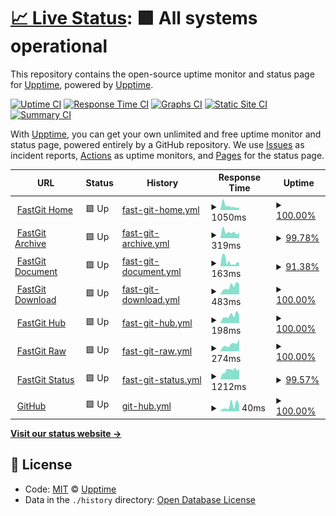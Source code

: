 # [📈 Live Status](https://upptime.github.io/upptime): <!--live status--> **🟩 All systems operational**

This repository contains the open-source uptime monitor and status page for [Upptime](https://upptime.js.org), powered by [Upptime](https://github.com/upptime/upptime).

[![Uptime CI](https://github.com/koj-co/upptime/workflows/Uptime%20CI/badge.svg)](https://github.com/koj-co/upptime/actions?query=workflow%3A%22Uptime+CI%22)
[![Response Time CI](https://github.com/koj-co/upptime/workflows/Response%20Time%20CI/badge.svg)](https://github.com/koj-co/upptime/actions?query=workflow%3A%22Response+Time+CI%22)
[![Graphs CI](https://github.com/koj-co/upptime/workflows/Graphs%20CI/badge.svg)](https://github.com/koj-co/upptime/actions?query=workflow%3A%22Graphs+CI%22)
[![Static Site CI](https://github.com/koj-co/upptime/workflows/Static%20Site%20CI/badge.svg)](https://github.com/koj-co/upptime/actions?query=workflow%3A%22Static+Site+CI%22)
[![Summary CI](https://github.com/koj-co/upptime/workflows/Summary%20CI/badge.svg)](https://github.com/koj-co/upptime/actions?query=workflow%3A%22Summary+CI%22)

With [Upptime](https://upptime.js.org), you can get your own unlimited and free uptime monitor and status page, powered entirely by a GitHub repository. We use [Issues](https://github.com/upptime/upptime/issues) as incident reports, [Actions](https://github.com/upptime/upptime/actions) as uptime monitors, and [Pages](https://upptime.github.io/upptime) for the status page.

<!--start: status pages-->
<!-- This summary is generated by Upptime (https://github.com/upptime/upptime) -->
<!-- Do not edit this manually, your changes will be overwritten -->
<!-- prettier-ignore -->
| URL | Status | History | Response Time | Uptime |
| --- | ------ | ------- | ------------- | ------ |
| <img alt="" src="https://favicons.githubusercontent.com/fastgit.org" height="13"> [FastGit Home](https://fastgit.org) | 🟩 Up | [fast-git-home.yml](https://github.com/FastGitORG/uptime/commits/master/history/fast-git-home.yml) | <details><summary><img alt="Response time graph" src="./graphs/fast-git-home/response-time-week.png" height="20"> 1050ms</summary><br><a href="https://FastGitORG.github.io/uptime/history/fast-git-home"><img alt="Response time 554" src="https://img.shields.io/endpoint?url=https%3A%2F%2Fraw.githubusercontent.com%2FFastGitORG%2Fuptime%2Fmaster%2Fapi%2Ffast-git-home%2Fresponse-time.json"></a><br><a href="https://FastGitORG.github.io/uptime/history/fast-git-home"><img alt="24-hour response time 5700" src="https://img.shields.io/endpoint?url=https%3A%2F%2Fraw.githubusercontent.com%2FFastGitORG%2Fuptime%2Fmaster%2Fapi%2Ffast-git-home%2Fresponse-time-day.json"></a><br><a href="https://FastGitORG.github.io/uptime/history/fast-git-home"><img alt="7-day response time 1050" src="https://img.shields.io/endpoint?url=https%3A%2F%2Fraw.githubusercontent.com%2FFastGitORG%2Fuptime%2Fmaster%2Fapi%2Ffast-git-home%2Fresponse-time-week.json"></a><br><a href="https://FastGitORG.github.io/uptime/history/fast-git-home"><img alt="30-day response time 491" src="https://img.shields.io/endpoint?url=https%3A%2F%2Fraw.githubusercontent.com%2FFastGitORG%2Fuptime%2Fmaster%2Fapi%2Ffast-git-home%2Fresponse-time-month.json"></a><br><a href="https://FastGitORG.github.io/uptime/history/fast-git-home"><img alt="1-year response time 554" src="https://img.shields.io/endpoint?url=https%3A%2F%2Fraw.githubusercontent.com%2FFastGitORG%2Fuptime%2Fmaster%2Fapi%2Ffast-git-home%2Fresponse-time-year.json"></a></details> | <details><summary><a href="https://FastGitORG.github.io/uptime/history/fast-git-home">100.00%</a></summary><a href="https://FastGitORG.github.io/uptime/history/fast-git-home"><img alt="All-time uptime 95.63%" src="https://img.shields.io/endpoint?url=https%3A%2F%2Fraw.githubusercontent.com%2FFastGitORG%2Fuptime%2Fmaster%2Fapi%2Ffast-git-home%2Fuptime.json"></a><br><a href="https://FastGitORG.github.io/uptime/history/fast-git-home"><img alt="24-hour uptime 100.00%" src="https://img.shields.io/endpoint?url=https%3A%2F%2Fraw.githubusercontent.com%2FFastGitORG%2Fuptime%2Fmaster%2Fapi%2Ffast-git-home%2Fuptime-day.json"></a><br><a href="https://FastGitORG.github.io/uptime/history/fast-git-home"><img alt="7-day uptime 100.00%" src="https://img.shields.io/endpoint?url=https%3A%2F%2Fraw.githubusercontent.com%2FFastGitORG%2Fuptime%2Fmaster%2Fapi%2Ffast-git-home%2Fuptime-week.json"></a><br><a href="https://FastGitORG.github.io/uptime/history/fast-git-home"><img alt="30-day uptime 98.01%" src="https://img.shields.io/endpoint?url=https%3A%2F%2Fraw.githubusercontent.com%2FFastGitORG%2Fuptime%2Fmaster%2Fapi%2Ffast-git-home%2Fuptime-month.json"></a><br><a href="https://FastGitORG.github.io/uptime/history/fast-git-home"><img alt="1-year uptime 95.63%" src="https://img.shields.io/endpoint?url=https%3A%2F%2Fraw.githubusercontent.com%2FFastGitORG%2Fuptime%2Fmaster%2Fapi%2Ffast-git-home%2Fuptime-year.json"></a></details>
| <img alt="" src="https://favicons.githubusercontent.com/archive.fastgit.org" height="13"> [FastGit Archive](https://archive.fastgit.org) | 🟩 Up | [fast-git-archive.yml](https://github.com/FastGitORG/uptime/commits/master/history/fast-git-archive.yml) | <details><summary><img alt="Response time graph" src="./graphs/fast-git-archive/response-time-week.png" height="20"> 319ms</summary><br><a href="https://FastGitORG.github.io/uptime/history/fast-git-archive"><img alt="Response time 599" src="https://img.shields.io/endpoint?url=https%3A%2F%2Fraw.githubusercontent.com%2FFastGitORG%2Fuptime%2Fmaster%2Fapi%2Ffast-git-archive%2Fresponse-time.json"></a><br><a href="https://FastGitORG.github.io/uptime/history/fast-git-archive"><img alt="24-hour response time 313" src="https://img.shields.io/endpoint?url=https%3A%2F%2Fraw.githubusercontent.com%2FFastGitORG%2Fuptime%2Fmaster%2Fapi%2Ffast-git-archive%2Fresponse-time-day.json"></a><br><a href="https://FastGitORG.github.io/uptime/history/fast-git-archive"><img alt="7-day response time 319" src="https://img.shields.io/endpoint?url=https%3A%2F%2Fraw.githubusercontent.com%2FFastGitORG%2Fuptime%2Fmaster%2Fapi%2Ffast-git-archive%2Fresponse-time-week.json"></a><br><a href="https://FastGitORG.github.io/uptime/history/fast-git-archive"><img alt="30-day response time 354" src="https://img.shields.io/endpoint?url=https%3A%2F%2Fraw.githubusercontent.com%2FFastGitORG%2Fuptime%2Fmaster%2Fapi%2Ffast-git-archive%2Fresponse-time-month.json"></a><br><a href="https://FastGitORG.github.io/uptime/history/fast-git-archive"><img alt="1-year response time 599" src="https://img.shields.io/endpoint?url=https%3A%2F%2Fraw.githubusercontent.com%2FFastGitORG%2Fuptime%2Fmaster%2Fapi%2Ffast-git-archive%2Fresponse-time-year.json"></a></details> | <details><summary><a href="https://FastGitORG.github.io/uptime/history/fast-git-archive">99.78%</a></summary><a href="https://FastGitORG.github.io/uptime/history/fast-git-archive"><img alt="All-time uptime 98.74%" src="https://img.shields.io/endpoint?url=https%3A%2F%2Fraw.githubusercontent.com%2FFastGitORG%2Fuptime%2Fmaster%2Fapi%2Ffast-git-archive%2Fuptime.json"></a><br><a href="https://FastGitORG.github.io/uptime/history/fast-git-archive"><img alt="24-hour uptime 98.47%" src="https://img.shields.io/endpoint?url=https%3A%2F%2Fraw.githubusercontent.com%2FFastGitORG%2Fuptime%2Fmaster%2Fapi%2Ffast-git-archive%2Fuptime-day.json"></a><br><a href="https://FastGitORG.github.io/uptime/history/fast-git-archive"><img alt="7-day uptime 99.78%" src="https://img.shields.io/endpoint?url=https%3A%2F%2Fraw.githubusercontent.com%2FFastGitORG%2Fuptime%2Fmaster%2Fapi%2Ffast-git-archive%2Fuptime-week.json"></a><br><a href="https://FastGitORG.github.io/uptime/history/fast-git-archive"><img alt="30-day uptime 97.97%" src="https://img.shields.io/endpoint?url=https%3A%2F%2Fraw.githubusercontent.com%2FFastGitORG%2Fuptime%2Fmaster%2Fapi%2Ffast-git-archive%2Fuptime-month.json"></a><br><a href="https://FastGitORG.github.io/uptime/history/fast-git-archive"><img alt="1-year uptime 98.74%" src="https://img.shields.io/endpoint?url=https%3A%2F%2Fraw.githubusercontent.com%2FFastGitORG%2Fuptime%2Fmaster%2Fapi%2Ffast-git-archive%2Fuptime-year.json"></a></details>
| <img alt="" src="https://favicons.githubusercontent.com/doc.fastgit.org" height="13"> [FastGit Document](https://doc.fastgit.org) | 🟩 Up | [fast-git-document.yml](https://github.com/FastGitORG/uptime/commits/master/history/fast-git-document.yml) | <details><summary><img alt="Response time graph" src="./graphs/fast-git-document/response-time-week.png" height="20"> 163ms</summary><br><a href="https://FastGitORG.github.io/uptime/history/fast-git-document"><img alt="Response time 676" src="https://img.shields.io/endpoint?url=https%3A%2F%2Fraw.githubusercontent.com%2FFastGitORG%2Fuptime%2Fmaster%2Fapi%2Ffast-git-document%2Fresponse-time.json"></a><br><a href="https://FastGitORG.github.io/uptime/history/fast-git-document"><img alt="24-hour response time 125" src="https://img.shields.io/endpoint?url=https%3A%2F%2Fraw.githubusercontent.com%2FFastGitORG%2Fuptime%2Fmaster%2Fapi%2Ffast-git-document%2Fresponse-time-day.json"></a><br><a href="https://FastGitORG.github.io/uptime/history/fast-git-document"><img alt="7-day response time 163" src="https://img.shields.io/endpoint?url=https%3A%2F%2Fraw.githubusercontent.com%2FFastGitORG%2Fuptime%2Fmaster%2Fapi%2Ffast-git-document%2Fresponse-time-week.json"></a><br><a href="https://FastGitORG.github.io/uptime/history/fast-git-document"><img alt="30-day response time 653" src="https://img.shields.io/endpoint?url=https%3A%2F%2Fraw.githubusercontent.com%2FFastGitORG%2Fuptime%2Fmaster%2Fapi%2Ffast-git-document%2Fresponse-time-month.json"></a><br><a href="https://FastGitORG.github.io/uptime/history/fast-git-document"><img alt="1-year response time 676" src="https://img.shields.io/endpoint?url=https%3A%2F%2Fraw.githubusercontent.com%2FFastGitORG%2Fuptime%2Fmaster%2Fapi%2Ffast-git-document%2Fresponse-time-year.json"></a></details> | <details><summary><a href="https://FastGitORG.github.io/uptime/history/fast-git-document">91.38%</a></summary><a href="https://FastGitORG.github.io/uptime/history/fast-git-document"><img alt="All-time uptime 85.42%" src="https://img.shields.io/endpoint?url=https%3A%2F%2Fraw.githubusercontent.com%2FFastGitORG%2Fuptime%2Fmaster%2Fapi%2Ffast-git-document%2Fuptime.json"></a><br><a href="https://FastGitORG.github.io/uptime/history/fast-git-document"><img alt="24-hour uptime 100.00%" src="https://img.shields.io/endpoint?url=https%3A%2F%2Fraw.githubusercontent.com%2FFastGitORG%2Fuptime%2Fmaster%2Fapi%2Ffast-git-document%2Fuptime-day.json"></a><br><a href="https://FastGitORG.github.io/uptime/history/fast-git-document"><img alt="7-day uptime 91.38%" src="https://img.shields.io/endpoint?url=https%3A%2F%2Fraw.githubusercontent.com%2FFastGitORG%2Fuptime%2Fmaster%2Fapi%2Ffast-git-document%2Fuptime-week.json"></a><br><a href="https://FastGitORG.github.io/uptime/history/fast-git-document"><img alt="30-day uptime 97.59%" src="https://img.shields.io/endpoint?url=https%3A%2F%2Fraw.githubusercontent.com%2FFastGitORG%2Fuptime%2Fmaster%2Fapi%2Ffast-git-document%2Fuptime-month.json"></a><br><a href="https://FastGitORG.github.io/uptime/history/fast-git-document"><img alt="1-year uptime 85.42%" src="https://img.shields.io/endpoint?url=https%3A%2F%2Fraw.githubusercontent.com%2FFastGitORG%2Fuptime%2Fmaster%2Fapi%2Ffast-git-document%2Fuptime-year.json"></a></details>
| <img alt="" src="https://favicons.githubusercontent.com/download.fastgit.org" height="13"> [FastGit Download](https://download.fastgit.org) | 🟩 Up | [fast-git-download.yml](https://github.com/FastGitORG/uptime/commits/master/history/fast-git-download.yml) | <details><summary><img alt="Response time graph" src="./graphs/fast-git-download/response-time-week.png" height="20"> 483ms</summary><br><a href="https://FastGitORG.github.io/uptime/history/fast-git-download"><img alt="Response time 506" src="https://img.shields.io/endpoint?url=https%3A%2F%2Fraw.githubusercontent.com%2FFastGitORG%2Fuptime%2Fmaster%2Fapi%2Ffast-git-download%2Fresponse-time.json"></a><br><a href="https://FastGitORG.github.io/uptime/history/fast-git-download"><img alt="24-hour response time 176" src="https://img.shields.io/endpoint?url=https%3A%2F%2Fraw.githubusercontent.com%2FFastGitORG%2Fuptime%2Fmaster%2Fapi%2Ffast-git-download%2Fresponse-time-day.json"></a><br><a href="https://FastGitORG.github.io/uptime/history/fast-git-download"><img alt="7-day response time 483" src="https://img.shields.io/endpoint?url=https%3A%2F%2Fraw.githubusercontent.com%2FFastGitORG%2Fuptime%2Fmaster%2Fapi%2Ffast-git-download%2Fresponse-time-week.json"></a><br><a href="https://FastGitORG.github.io/uptime/history/fast-git-download"><img alt="30-day response time 365" src="https://img.shields.io/endpoint?url=https%3A%2F%2Fraw.githubusercontent.com%2FFastGitORG%2Fuptime%2Fmaster%2Fapi%2Ffast-git-download%2Fresponse-time-month.json"></a><br><a href="https://FastGitORG.github.io/uptime/history/fast-git-download"><img alt="1-year response time 506" src="https://img.shields.io/endpoint?url=https%3A%2F%2Fraw.githubusercontent.com%2FFastGitORG%2Fuptime%2Fmaster%2Fapi%2Ffast-git-download%2Fresponse-time-year.json"></a></details> | <details><summary><a href="https://FastGitORG.github.io/uptime/history/fast-git-download">100.00%</a></summary><a href="https://FastGitORG.github.io/uptime/history/fast-git-download"><img alt="All-time uptime 78.95%" src="https://img.shields.io/endpoint?url=https%3A%2F%2Fraw.githubusercontent.com%2FFastGitORG%2Fuptime%2Fmaster%2Fapi%2Ffast-git-download%2Fuptime.json"></a><br><a href="https://FastGitORG.github.io/uptime/history/fast-git-download"><img alt="24-hour uptime 100.00%" src="https://img.shields.io/endpoint?url=https%3A%2F%2Fraw.githubusercontent.com%2FFastGitORG%2Fuptime%2Fmaster%2Fapi%2Ffast-git-download%2Fuptime-day.json"></a><br><a href="https://FastGitORG.github.io/uptime/history/fast-git-download"><img alt="7-day uptime 100.00%" src="https://img.shields.io/endpoint?url=https%3A%2F%2Fraw.githubusercontent.com%2FFastGitORG%2Fuptime%2Fmaster%2Fapi%2Ffast-git-download%2Fuptime-week.json"></a><br><a href="https://FastGitORG.github.io/uptime/history/fast-git-download"><img alt="30-day uptime 99.76%" src="https://img.shields.io/endpoint?url=https%3A%2F%2Fraw.githubusercontent.com%2FFastGitORG%2Fuptime%2Fmaster%2Fapi%2Ffast-git-download%2Fuptime-month.json"></a><br><a href="https://FastGitORG.github.io/uptime/history/fast-git-download"><img alt="1-year uptime 78.95%" src="https://img.shields.io/endpoint?url=https%3A%2F%2Fraw.githubusercontent.com%2FFastGitORG%2Fuptime%2Fmaster%2Fapi%2Ffast-git-download%2Fuptime-year.json"></a></details>
| <img alt="" src="https://favicons.githubusercontent.com/hub.fastgit.org" height="13"> [FastGit Hub](https://hub.fastgit.org) | 🟩 Up | [fast-git-hub.yml](https://github.com/FastGitORG/uptime/commits/master/history/fast-git-hub.yml) | <details><summary><img alt="Response time graph" src="./graphs/fast-git-hub/response-time-week.png" height="20"> 198ms</summary><br><a href="https://FastGitORG.github.io/uptime/history/fast-git-hub"><img alt="Response time 325" src="https://img.shields.io/endpoint?url=https%3A%2F%2Fraw.githubusercontent.com%2FFastGitORG%2Fuptime%2Fmaster%2Fapi%2Ffast-git-hub%2Fresponse-time.json"></a><br><a href="https://FastGitORG.github.io/uptime/history/fast-git-hub"><img alt="24-hour response time 255" src="https://img.shields.io/endpoint?url=https%3A%2F%2Fraw.githubusercontent.com%2FFastGitORG%2Fuptime%2Fmaster%2Fapi%2Ffast-git-hub%2Fresponse-time-day.json"></a><br><a href="https://FastGitORG.github.io/uptime/history/fast-git-hub"><img alt="7-day response time 198" src="https://img.shields.io/endpoint?url=https%3A%2F%2Fraw.githubusercontent.com%2FFastGitORG%2Fuptime%2Fmaster%2Fapi%2Ffast-git-hub%2Fresponse-time-week.json"></a><br><a href="https://FastGitORG.github.io/uptime/history/fast-git-hub"><img alt="30-day response time 347" src="https://img.shields.io/endpoint?url=https%3A%2F%2Fraw.githubusercontent.com%2FFastGitORG%2Fuptime%2Fmaster%2Fapi%2Ffast-git-hub%2Fresponse-time-month.json"></a><br><a href="https://FastGitORG.github.io/uptime/history/fast-git-hub"><img alt="1-year response time 325" src="https://img.shields.io/endpoint?url=https%3A%2F%2Fraw.githubusercontent.com%2FFastGitORG%2Fuptime%2Fmaster%2Fapi%2Ffast-git-hub%2Fresponse-time-year.json"></a></details> | <details><summary><a href="https://FastGitORG.github.io/uptime/history/fast-git-hub">100.00%</a></summary><a href="https://FastGitORG.github.io/uptime/history/fast-git-hub"><img alt="All-time uptime 100.00%" src="https://img.shields.io/endpoint?url=https%3A%2F%2Fraw.githubusercontent.com%2FFastGitORG%2Fuptime%2Fmaster%2Fapi%2Ffast-git-hub%2Fuptime.json"></a><br><a href="https://FastGitORG.github.io/uptime/history/fast-git-hub"><img alt="24-hour uptime 100.00%" src="https://img.shields.io/endpoint?url=https%3A%2F%2Fraw.githubusercontent.com%2FFastGitORG%2Fuptime%2Fmaster%2Fapi%2Ffast-git-hub%2Fuptime-day.json"></a><br><a href="https://FastGitORG.github.io/uptime/history/fast-git-hub"><img alt="7-day uptime 100.00%" src="https://img.shields.io/endpoint?url=https%3A%2F%2Fraw.githubusercontent.com%2FFastGitORG%2Fuptime%2Fmaster%2Fapi%2Ffast-git-hub%2Fuptime-week.json"></a><br><a href="https://FastGitORG.github.io/uptime/history/fast-git-hub"><img alt="30-day uptime 100.00%" src="https://img.shields.io/endpoint?url=https%3A%2F%2Fraw.githubusercontent.com%2FFastGitORG%2Fuptime%2Fmaster%2Fapi%2Ffast-git-hub%2Fuptime-month.json"></a><br><a href="https://FastGitORG.github.io/uptime/history/fast-git-hub"><img alt="1-year uptime 100.00%" src="https://img.shields.io/endpoint?url=https%3A%2F%2Fraw.githubusercontent.com%2FFastGitORG%2Fuptime%2Fmaster%2Fapi%2Ffast-git-hub%2Fuptime-year.json"></a></details>
| <img alt="" src="https://favicons.githubusercontent.com/raw.fastgit.org" height="13"> [FastGit Raw](https://raw.fastgit.org) | 🟩 Up | [fast-git-raw.yml](https://github.com/FastGitORG/uptime/commits/master/history/fast-git-raw.yml) | <details><summary><img alt="Response time graph" src="./graphs/fast-git-raw/response-time-week.png" height="20"> 274ms</summary><br><a href="https://FastGitORG.github.io/uptime/history/fast-git-raw"><img alt="Response time 234" src="https://img.shields.io/endpoint?url=https%3A%2F%2Fraw.githubusercontent.com%2FFastGitORG%2Fuptime%2Fmaster%2Fapi%2Ffast-git-raw%2Fresponse-time.json"></a><br><a href="https://FastGitORG.github.io/uptime/history/fast-git-raw"><img alt="24-hour response time 342" src="https://img.shields.io/endpoint?url=https%3A%2F%2Fraw.githubusercontent.com%2FFastGitORG%2Fuptime%2Fmaster%2Fapi%2Ffast-git-raw%2Fresponse-time-day.json"></a><br><a href="https://FastGitORG.github.io/uptime/history/fast-git-raw"><img alt="7-day response time 274" src="https://img.shields.io/endpoint?url=https%3A%2F%2Fraw.githubusercontent.com%2FFastGitORG%2Fuptime%2Fmaster%2Fapi%2Ffast-git-raw%2Fresponse-time-week.json"></a><br><a href="https://FastGitORG.github.io/uptime/history/fast-git-raw"><img alt="30-day response time 242" src="https://img.shields.io/endpoint?url=https%3A%2F%2Fraw.githubusercontent.com%2FFastGitORG%2Fuptime%2Fmaster%2Fapi%2Ffast-git-raw%2Fresponse-time-month.json"></a><br><a href="https://FastGitORG.github.io/uptime/history/fast-git-raw"><img alt="1-year response time 234" src="https://img.shields.io/endpoint?url=https%3A%2F%2Fraw.githubusercontent.com%2FFastGitORG%2Fuptime%2Fmaster%2Fapi%2Ffast-git-raw%2Fresponse-time-year.json"></a></details> | <details><summary><a href="https://FastGitORG.github.io/uptime/history/fast-git-raw">100.00%</a></summary><a href="https://FastGitORG.github.io/uptime/history/fast-git-raw"><img alt="All-time uptime 100.00%" src="https://img.shields.io/endpoint?url=https%3A%2F%2Fraw.githubusercontent.com%2FFastGitORG%2Fuptime%2Fmaster%2Fapi%2Ffast-git-raw%2Fuptime.json"></a><br><a href="https://FastGitORG.github.io/uptime/history/fast-git-raw"><img alt="24-hour uptime 100.00%" src="https://img.shields.io/endpoint?url=https%3A%2F%2Fraw.githubusercontent.com%2FFastGitORG%2Fuptime%2Fmaster%2Fapi%2Ffast-git-raw%2Fuptime-day.json"></a><br><a href="https://FastGitORG.github.io/uptime/history/fast-git-raw"><img alt="7-day uptime 100.00%" src="https://img.shields.io/endpoint?url=https%3A%2F%2Fraw.githubusercontent.com%2FFastGitORG%2Fuptime%2Fmaster%2Fapi%2Ffast-git-raw%2Fuptime-week.json"></a><br><a href="https://FastGitORG.github.io/uptime/history/fast-git-raw"><img alt="30-day uptime 100.00%" src="https://img.shields.io/endpoint?url=https%3A%2F%2Fraw.githubusercontent.com%2FFastGitORG%2Fuptime%2Fmaster%2Fapi%2Ffast-git-raw%2Fuptime-month.json"></a><br><a href="https://FastGitORG.github.io/uptime/history/fast-git-raw"><img alt="1-year uptime 100.00%" src="https://img.shields.io/endpoint?url=https%3A%2F%2Fraw.githubusercontent.com%2FFastGitORG%2Fuptime%2Fmaster%2Fapi%2Ffast-git-raw%2Fuptime-year.json"></a></details>
| <img alt="" src="https://favicons.githubusercontent.com/status.fastgit.org" height="13"> [FastGit Status](https://status.fastgit.org) | 🟩 Up | [fast-git-status.yml](https://github.com/FastGitORG/uptime/commits/master/history/fast-git-status.yml) | <details><summary><img alt="Response time graph" src="./graphs/fast-git-status/response-time-week.png" height="20"> 1212ms</summary><br><a href="https://FastGitORG.github.io/uptime/history/fast-git-status"><img alt="Response time 1017" src="https://img.shields.io/endpoint?url=https%3A%2F%2Fraw.githubusercontent.com%2FFastGitORG%2Fuptime%2Fmaster%2Fapi%2Ffast-git-status%2Fresponse-time.json"></a><br><a href="https://FastGitORG.github.io/uptime/history/fast-git-status"><img alt="24-hour response time 1281" src="https://img.shields.io/endpoint?url=https%3A%2F%2Fraw.githubusercontent.com%2FFastGitORG%2Fuptime%2Fmaster%2Fapi%2Ffast-git-status%2Fresponse-time-day.json"></a><br><a href="https://FastGitORG.github.io/uptime/history/fast-git-status"><img alt="7-day response time 1212" src="https://img.shields.io/endpoint?url=https%3A%2F%2Fraw.githubusercontent.com%2FFastGitORG%2Fuptime%2Fmaster%2Fapi%2Ffast-git-status%2Fresponse-time-week.json"></a><br><a href="https://FastGitORG.github.io/uptime/history/fast-git-status"><img alt="30-day response time 950" src="https://img.shields.io/endpoint?url=https%3A%2F%2Fraw.githubusercontent.com%2FFastGitORG%2Fuptime%2Fmaster%2Fapi%2Ffast-git-status%2Fresponse-time-month.json"></a><br><a href="https://FastGitORG.github.io/uptime/history/fast-git-status"><img alt="1-year response time 1017" src="https://img.shields.io/endpoint?url=https%3A%2F%2Fraw.githubusercontent.com%2FFastGitORG%2Fuptime%2Fmaster%2Fapi%2Ffast-git-status%2Fresponse-time-year.json"></a></details> | <details><summary><a href="https://FastGitORG.github.io/uptime/history/fast-git-status">99.57%</a></summary><a href="https://FastGitORG.github.io/uptime/history/fast-git-status"><img alt="All-time uptime 71.52%" src="https://img.shields.io/endpoint?url=https%3A%2F%2Fraw.githubusercontent.com%2FFastGitORG%2Fuptime%2Fmaster%2Fapi%2Ffast-git-status%2Fuptime.json"></a><br><a href="https://FastGitORG.github.io/uptime/history/fast-git-status"><img alt="24-hour uptime 100.00%" src="https://img.shields.io/endpoint?url=https%3A%2F%2Fraw.githubusercontent.com%2FFastGitORG%2Fuptime%2Fmaster%2Fapi%2Ffast-git-status%2Fuptime-day.json"></a><br><a href="https://FastGitORG.github.io/uptime/history/fast-git-status"><img alt="7-day uptime 99.57%" src="https://img.shields.io/endpoint?url=https%3A%2F%2Fraw.githubusercontent.com%2FFastGitORG%2Fuptime%2Fmaster%2Fapi%2Ffast-git-status%2Fuptime-week.json"></a><br><a href="https://FastGitORG.github.io/uptime/history/fast-git-status"><img alt="30-day uptime 54.86%" src="https://img.shields.io/endpoint?url=https%3A%2F%2Fraw.githubusercontent.com%2FFastGitORG%2Fuptime%2Fmaster%2Fapi%2Ffast-git-status%2Fuptime-month.json"></a><br><a href="https://FastGitORG.github.io/uptime/history/fast-git-status"><img alt="1-year uptime 71.52%" src="https://img.shields.io/endpoint?url=https%3A%2F%2Fraw.githubusercontent.com%2FFastGitORG%2Fuptime%2Fmaster%2Fapi%2Ffast-git-status%2Fuptime-year.json"></a></details>
| <img alt="" src="https://favicons.githubusercontent.com/github.com" height="13"> [GitHub](https://github.com) | 🟩 Up | [git-hub.yml](https://github.com/FastGitORG/uptime/commits/master/history/git-hub.yml) | <details><summary><img alt="Response time graph" src="./graphs/git-hub/response-time-week.png" height="20"> 40ms</summary><br><a href="https://FastGitORG.github.io/uptime/history/git-hub"><img alt="Response time 44" src="https://img.shields.io/endpoint?url=https%3A%2F%2Fraw.githubusercontent.com%2FFastGitORG%2Fuptime%2Fmaster%2Fapi%2Fgit-hub%2Fresponse-time.json"></a><br><a href="https://FastGitORG.github.io/uptime/history/git-hub"><img alt="24-hour response time 19" src="https://img.shields.io/endpoint?url=https%3A%2F%2Fraw.githubusercontent.com%2FFastGitORG%2Fuptime%2Fmaster%2Fapi%2Fgit-hub%2Fresponse-time-day.json"></a><br><a href="https://FastGitORG.github.io/uptime/history/git-hub"><img alt="7-day response time 40" src="https://img.shields.io/endpoint?url=https%3A%2F%2Fraw.githubusercontent.com%2FFastGitORG%2Fuptime%2Fmaster%2Fapi%2Fgit-hub%2Fresponse-time-week.json"></a><br><a href="https://FastGitORG.github.io/uptime/history/git-hub"><img alt="30-day response time 46" src="https://img.shields.io/endpoint?url=https%3A%2F%2Fraw.githubusercontent.com%2FFastGitORG%2Fuptime%2Fmaster%2Fapi%2Fgit-hub%2Fresponse-time-month.json"></a><br><a href="https://FastGitORG.github.io/uptime/history/git-hub"><img alt="1-year response time 44" src="https://img.shields.io/endpoint?url=https%3A%2F%2Fraw.githubusercontent.com%2FFastGitORG%2Fuptime%2Fmaster%2Fapi%2Fgit-hub%2Fresponse-time-year.json"></a></details> | <details><summary><a href="https://FastGitORG.github.io/uptime/history/git-hub">100.00%</a></summary><a href="https://FastGitORG.github.io/uptime/history/git-hub"><img alt="All-time uptime 100.00%" src="https://img.shields.io/endpoint?url=https%3A%2F%2Fraw.githubusercontent.com%2FFastGitORG%2Fuptime%2Fmaster%2Fapi%2Fgit-hub%2Fuptime.json"></a><br><a href="https://FastGitORG.github.io/uptime/history/git-hub"><img alt="24-hour uptime 100.00%" src="https://img.shields.io/endpoint?url=https%3A%2F%2Fraw.githubusercontent.com%2FFastGitORG%2Fuptime%2Fmaster%2Fapi%2Fgit-hub%2Fuptime-day.json"></a><br><a href="https://FastGitORG.github.io/uptime/history/git-hub"><img alt="7-day uptime 100.00%" src="https://img.shields.io/endpoint?url=https%3A%2F%2Fraw.githubusercontent.com%2FFastGitORG%2Fuptime%2Fmaster%2Fapi%2Fgit-hub%2Fuptime-week.json"></a><br><a href="https://FastGitORG.github.io/uptime/history/git-hub"><img alt="30-day uptime 100.00%" src="https://img.shields.io/endpoint?url=https%3A%2F%2Fraw.githubusercontent.com%2FFastGitORG%2Fuptime%2Fmaster%2Fapi%2Fgit-hub%2Fuptime-month.json"></a><br><a href="https://FastGitORG.github.io/uptime/history/git-hub"><img alt="1-year uptime 100.00%" src="https://img.shields.io/endpoint?url=https%3A%2F%2Fraw.githubusercontent.com%2FFastGitORG%2Fuptime%2Fmaster%2Fapi%2Fgit-hub%2Fuptime-year.json"></a></details>

<!--end: status pages-->

[**Visit our status website →**](https://upptime.github.io/upptime)

## 📄 License

- Code: [MIT](./LICENSE) © [Upptime](https://upptime.js.org)
- Data in the `./history` directory: [Open Database License](https://opendatacommons.org/licenses/odbl/1-0/)
